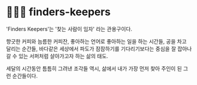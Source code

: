 # 🏄🏻‍♀️ finders-keepers

'Finders Keepers'는 '찾는 사람이 임자' 라는 관용구이다.

향긋한 커피와 늠름한 커피잔, 
좋아하는 언어로 좋아하는 일을 하는 시간들,
공을 차고 달리는 순간들,
바다같은 세상에서 파도가 잠잠하기를 기다리기보다는
중심을 잘 잡아나갈 수 있는 서퍼처럼 살아가고자 하는 삶의 태도.

세달의 시간동안 틈틈히 그려낸 조각들 역시,
삶에서 내가 가장 먼저 찾아 주인이 된 그런 순간들이다.
